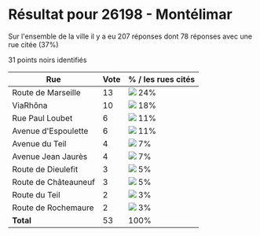 # Résultat pour 26198 - Montélimar

Sur l'ensemble de la ville il y a eu 207 réponses dont 78 réponses avec une rue citée (37%)

31 points noirs identifiés

| Rue | Vote | % / les rues cités|
|-----|------|-------------------|
| Route de Marseille | 13 | <img src="../../img/bar_24.gif" />&nbsp;24%|
| ViaRhôna | 10 | <img src="../../img/bar_18.gif" />&nbsp;18%|
| Rue Paul Loubet | 6 | <img src="../../img/bar_11.gif" />&nbsp;11%|
| Avenue d'Espoulette | 6 | <img src="../../img/bar_11.gif" />&nbsp;11%|
| Avenue du Teil | 4 | <img src="../../img/bar_7.gif" />&nbsp;7%|
| Avenue Jean Jaurès | 4 | <img src="../../img/bar_7.gif" />&nbsp;7%|
| Route de Dieulefit | 3 | <img src="../../img/bar_5.gif" />&nbsp;5%|
| Route de Châteauneuf | 3 | <img src="../../img/bar_5.gif" />&nbsp;5%|
| Route du Teil | 2 | <img src="../../img/bar_3.gif" />&nbsp;3%|
| Route de Rochemaure | 2 | <img src="../../img/bar_3.gif" />&nbsp;3%|
| **Total** | 53 | 100%|
